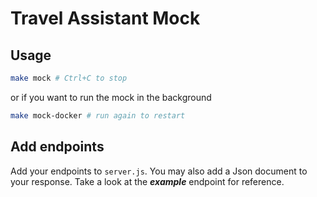 # Travel Assistant Mock

## Usage

```bash
make mock # Ctrl+C to stop
```

or if you want to run the mock in the background

```bash
make mock-docker # run again to restart
```

## Add endpoints

Add your endpoints to ```server.js```. You may also add a Json document to your response. Take a look at the ***example*** endpoint for reference.
